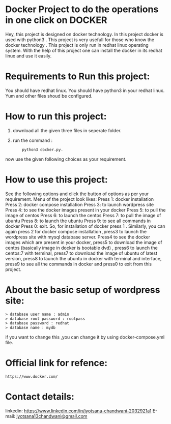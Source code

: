 # Docker Project to do the operations in one click on DOCKER
 Hey, this project is designed on docker technology. In this project docker is used with python3 . This project is very usefull for those who know the docker technology . This project is only run in redhat linux operating system.
    With the help of this project one can install the docker in its redhat linux and use it easily.
    
# Requirements to Run this project:
   You should have redhat linux.
   You should have python3 in your redhat linux.
   Yum and other files shoud be configured.
   
# How to run this project:
   1. download all the given three files in seperate folder.
   2. run the command :

              python3 docker.py.
   now use the given following choices as your requirement.

# How to use this project:
   See the following options and click the button of options as per your requirement.
   Menu of the project look likes:
     Press 1: docker installation
     Press 2: docker compose installation
     Press 3: to launch wordpress site
     Press 4: to see the docker images present in your docker
     Press 5: to pull the image of centos
     Press 6: to launch the centos 
     Press 7: to pull the image of ubuntu 
     Press 8: to launch the ubuntu
     Press 9: to see all commands in docker
     Press 0: exit.
  So, for installation of docker press 1 . Similarly, you can again press 2 for docker compose installation ,press3 to launch the wordpress site with mysql database server. Press4 to see the docker images which are present in your docker, press5 to download the image of centos (basically image in docker is bootable dvd) , press6 to launch the centos:7 with terminal, press7 to download the image of ubuntu of latest version, press8 to launch the ubuntu in docker with terminal and interface, press9 to see all the commands in docker and press0 to exit from this project.
 # About the basic setup of wordpress site:
    > database user name : admin
    > database root password : rootpass
    > database password : redhat
    > database name : mydb
  if you want to change this ,you can change it by using  docker-compose.yml file.
  # Official link for refence:
    https://www.docker.com/
    
 # Contact details:   
   linkedin: https://www.linkedin.com/in/jyotsana-chandwani-2032921a1
   E-mail: jyotsana13chandwani@gmail.com
